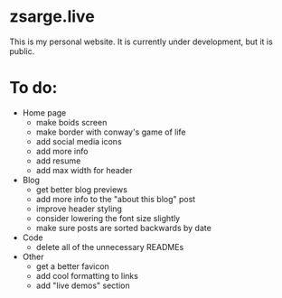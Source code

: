 # zsarge.live

This is my personal website. It is currently under development, but it is public.

# To do:

- Home page
  - make boids screen
  - make border with conway's game of life
  - add social media icons
  - add more info
  - add resume
  - add max width for header
- Blog
  - get better blog previews
  - add more info to the "about this blog" post
  - improve header styling
  - consider lowering the font size slightly
  - make sure posts are sorted backwards by date
- Code
  - delete all of the unnecessary READMEs
- Other
  - get a better favicon
  - add cool formatting to links
  - add "live demos" section
